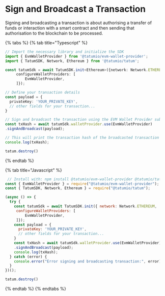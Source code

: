 # Sign and Broadcast a Transaction

Signing and broadcasting a transaction is about authorising a transfer of funds or interaction with a smart contract and then sending that authorisation to the blockchain to be processed.

{% tabs %}
{% tab title="Typescript" %}
```typescript
// Import the necessary library and initialize the SDK
import { EvmWalletProvider } from '@tatumio/evm-wallet-provider';
import { TatumSDK, Network, Ethereum } from '@tatumio/tatum';

const tatumSdk = await TatumSDK.init<Ethereum>({network: Network.ETHEREUM,
     configureWalletProviders: [
         EvmWalletProvider,
     ]});

// Define your transaction details
const payload = {
  privateKey: 'YOUR_PRIVATE_KEY',
  // other fields for your transaction...
}

// Sign and broadcast the transaction using the EVM Wallet Provider submodule
const txHash = await tatumSdk.walletProvider.use(EvmWalletProvider)
.signAndBroadcast(payload);

// This will print the transaction hash of the broadcasted transaction
console.log(txHash);

tatum.destroy()
```
{% endtab %}

{% tab title="Javascript" %}
```javascript
 // Install with: npm install @tatumio/evm-wallet-provider @tatumio/tatum
const { EvmWalletProvider } = require("@tatumio/evm-wallet-provider");
const { TatumSDK, Network, Ethereum } = require("@tatumio/tatum");

(async () => {
  try {
    const tatumSdk = await TatumSDK.init({ network: Network.ETHEREUM,
     configureWalletProviders: [
         EvmWalletProvider,
     ]});
    const payload = {
      privateKey: 'YOUR_PRIVATE_KEY',
      // other fields for your transaction...
    }
    const txHash = await tatumSdk.walletProvider.use(EvmWalletProvider)
    .signAndBroadcast(payload);
    console.log(txHash);
  } catch (error) {
    console.error("Error signing and broadcasting transaction:", error);
  }
})();

tatum.destroy()
```
{% endtab %}
{% endtabs %}
